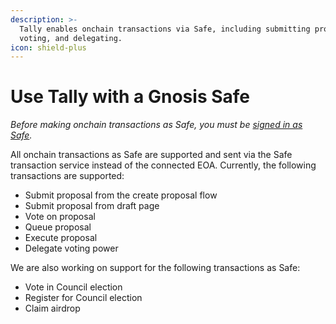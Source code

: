 ```yaml
---
description: >-
  Tally enables onchain transactions via Safe, including submitting proposals,
  voting, and delegating.
icon: shield-plus
---
```


# Use Tally with a Gnosis Safe

_Before making onchain transactions as Safe, you must be_ [_signed in as Safe_](../../making-onchain-transactions-as-safe/vote-with-a-gnosis-safe.md)_._&#x20;

All onchain transactions as Safe are supported and sent via the Safe transaction service instead of the connected EOA. Currently, the following transactions are supported:&#x20;

* Submit proposal from the create proposal flow&#x20;
* Submit proposal from draft page&#x20;
* Vote on proposal&#x20;
* Queue proposal&#x20;
* Execute proposal&#x20;
* Delegate voting power&#x20;

We are also working on support for the following transactions as Safe:&#x20;

* Vote in Council election&#x20;
* Register for Council election&#x20;
* Claim airdrop

